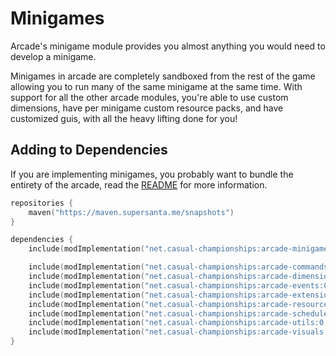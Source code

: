 # Minigames

Arcade's minigame module provides you almost anything you would need to develop a minigame.

Minigames in arcade are completely sandboxed from the rest of the game allowing you to
run many of the same minigame at the same time. 
With support for all the other arcade modules, you're able to use custom dimensions,
have per minigame custom resource packs, and have customized guis, with all the heavy
lifting done for you!

## Adding to Dependencies

If you are implementing minigames, you probably want to bundle the entirety of the arcade,
read the [README](../../README.md) for more information.

```kts
repositories {
    maven("https://maven.supersanta.me/snapshots")
}

dependencies {
    include(modImplementation("net.casual-championships:arcade-minigames:0.3.0-alpha.1+1.21.1")!!)

    include(modImplementation("net.casual-championships:arcade-commands:0.3.0-alpha.1+1.21.1")!!)
    include(modImplementation("net.casual-championships:arcade-dimensions:0.3.0-alpha.1+1.21.1")!!)
    include(modImplementation("net.casual-championships:arcade-events:0.3.0-alpha.1+1.21.1")!!)
    include(modImplementation("net.casual-championships:arcade-extensions:0.3.0-alpha.1+1.21.1")!!)
    include(modImplementation("net.casual-championships:arcade-resource-pack:0.3.0-alpha.1+1.21.1")!!)
    include(modImplementation("net.casual-championships:arcade-scheduler:0.3.0-alpha.1+1.21.1")!!)
    include(modImplementation("net.casual-championships:arcade-utils:0.3.0-alpha.1+1.21.1")!!)
    include(modImplementation("net.casual-championships:arcade-visuals:0.3.0-alpha.1+1.21.1")!!)
}
```
